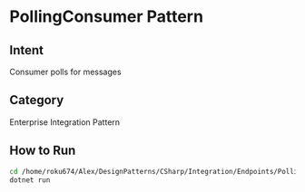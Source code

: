 # PollingConsumer Pattern

## Intent
Consumer polls for messages

## Category
Enterprise Integration Pattern

## How to Run
```bash
cd /home/roku674/Alex/DesignPatterns/CSharp/Integration/Endpoints/PollingConsumer
dotnet run
```
